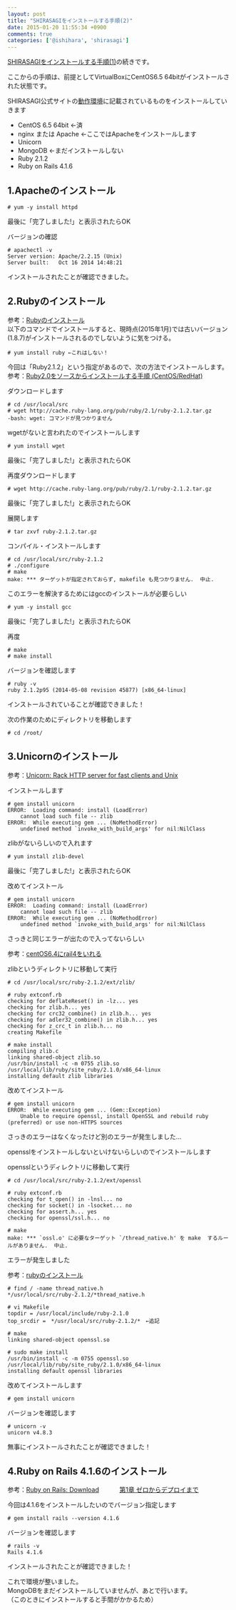 ```yaml
---
layout: post
title: "SHIRASAGIをインストールする手順(2)"
date: 2015-01-20 11:55:34 +0900
comments: true
categories: ['@ishihara', 'shirasagi']
---
```


[SHIRASAGIをインストールする手順(1)](http://tech.farend.jp/blog/2015/01/20/shirasagi-install-1/)の続きです。

ここからの手順は、前提としてVirtualBoxにCentOS6.5 64bitがインストールされた状態です。

SHIRASAGI公式サイトの[動作環境](http://www.ss-proj.org/about/requirement.html)に記載されているものをインストールしていきます

* CentOS 6.5 64bit ←済
* nginx または Apache ←ここではApacheをインストールします
* Unicorn
* MongoDB ←まだインストールしない
* Ruby 2.1.2
* Ruby on Rails 4.1.6



## 1.Apacheのインストール

```
# yum -y install httpd
```
最後に「完了しました!」と表示されたらOK

バージョンの確認

```
# apachectl -v
Server version: Apache/2.2.15 (Unix)
Server built:   Oct 16 2014 14:48:21
```
インストールされたことが確認できました。




## 2.Rubyのインストール

参考：[Rubyのインストール](https://www.ruby-lang.org/ja/documentation/installation/#building-from-source)  
以下のコマンドでインストールすると、現時点(2015年1月)では古いバージョン(1.8.7)がインストールされるのでしないように気をつける。

```
# yum install ruby ←これはしない！
```

今回は「Ruby2.1.2」という指定があるので、次の方法でインストールします。  
参考：[Ruby2.0をソースからインストールする手順 (CentOS/RedHat)](http://weblabo.oscasierra.net/install-ruby20-to-redhat-1/)

ダウンロードします

```
# cd /usr/local/src
# wget http://cache.ruby-lang.org/pub/ruby/2.1/ruby-2.1.2.tar.gz
-bash: wget: コマンドが見つかりません
```

wgetがないと言われたのでインストールします

```
# yum install wget
```

最後に「完了しました!」と表示されたらOK

再度ダウンロードします

```
# wget http://cache.ruby-lang.org/pub/ruby/2.1/ruby-2.1.2.tar.gz
```

最後に「完了しました!」と表示されたらOK

展開します

```
# tar zxvf ruby-2.1.2.tar.gz
```

コンパイル・インストールします

```
# cd /usr/local/src/ruby-2.1.2
# ./configure
# make
make: *** ターゲットが指定されておらず, makefile も見つかりません.  中止.
```

このエラーを解決するためにはgccのインストールが必要らしい

```
# yum -y install gcc
```

最後に「完了しました!」と表示されたらOK

再度

```
# make
# make install
```

バージョンを確認します

```
# ruby -v
ruby 2.1.2p95 (2014-05-08 revision 45877) [x86_64-linux]
```

インストールされていることが確認できました！

次の作業のためにディレクトリを移動します

```
# cd /root/
```




## 3.Unicornのインストール

参考：[Unicorn: Rack HTTP server for fast clients and Unix](http://unicorn.bogomips.org/)

インストールします

```
# gem install unicorn
ERROR:  Loading command: install (LoadError)
	cannot load such file -- zlib
ERROR:  While executing gem ... (NoMethodError)
    undefined method `invoke_with_build_args' for nil:NilClass
```

zlibがないらしいので入れます

```
# yum install zlib-devel
```

最後に「完了しました!」と表示されたらOK

改めてインストール

```
# gem install unicorn
ERROR:  Loading command: install (LoadError)
	cannot load such file -- zlib
ERROR:  While executing gem ... (NoMethodError)
    undefined method `invoke_with_build_args' for nil:NilClass
```

さっきと同じエラーが出たので入ってないらしい

参考：[centOS6.4にrail4をいれる](http://blog.katashiyo515.com/entry/2014/03/16/233012)

zlibというディレクトリに移動して実行

```
# cd /usr/local/src/ruby-2.1.2/ext/zlib/

# ruby extconf.rb
checking for deflateReset() in -lz... yes
checking for zlib.h... yes
checking for crc32_combine() in zlib.h... yes
checking for adler32_combine() in zlib.h... yes
checking for z_crc_t in zlib.h... no
creating Makefile

# make install
compiling zlib.c
linking shared-object zlib.so
/usr/bin/install -c -m 0755 zlib.so /usr/local/lib/ruby/site_ruby/2.1.0/x86_64-linux
installing default zlib libraries
```

改めてインストール

```
# gem install unicorn
ERROR:  While executing gem ... (Gem::Exception)
    Unable to require openssl, install OpenSSL and rebuild ruby (preferred) or use non-HTTPS sources
```

さっきのエラーはなくなったけど別のエラーが発生しました...

opensslをインストールしないといけないらしいのでインストールします

opensslというディレクトリに移動して実行

```
# cd /usr/local/src/ruby-2.1.2/ext/openssl

# ruby extconf.rb
checking for t_open() in -lnsl... no
checking for socket() in -lsocket... no
checking for assert.h... yes
checking for openssl/ssl.h... no

# make
make: *** `ossl.o' に必要なターゲット `/thread_native.h' を make  するルールがありません.  中止.
```

エラーが発生しました

参考：[rubyのインストール](http://ameblo.jp/nikatabushi/entry-11783310218.html)

```
# find / -name thread_native.h
*/usr/local/src/ruby-2.1.2/*thread_native.h

# vi Makefile
topdir = /usr/local/include/ruby-2.1.0
top_srcdir =　*/usr/local/src/ruby-2.1.2/*　←追記

# make
linking shared-object openssl.so

# sudo make install
/usr/bin/install -c -m 0755 openssl.so /usr/local/lib/ruby/site_ruby/2.1.0/x86_64-linux
installing default openssl libraries
```

改めてインストールします

```
# gem install unicorn
```

バージョンを確認します

```
# unicorn -v
unicorn v4.8.3
```

無事にインストールされたことが確認できました！




## 4.Ruby on Rails 4.1.6のインストール

参考：[Ruby on Rails: Download](http://rubyonrails.org/download/)
　　　[第1章 ゼロからデプロイまで](http://railstutorial.jp/chapters/beginning?version=4.0#sec-install_rails)

今回は4.1.6をインストールしたいのでバージョン指定します

```
# gem install rails --version 4.1.6
```

バージョンを確認します

```
# rails -v
Rails 4.1.6
```

インストールされたことが確認できました！



これで環境が整いました。  
MongoDBをまだインストールしていませんが、あとで行います。  
（このときにインストールすると手間がかかるため）  
